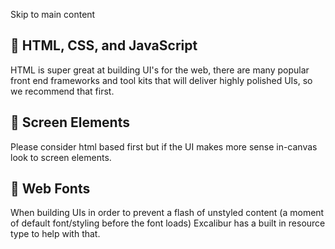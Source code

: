 Skip to main content
## 📄️ HTML, CSS, and JavaScript
HTML is super great at building UI's for the web, there are many popular front end frameworks and tool kits that will deliver highly polished UIs, so we recommend that first.
## 📄️ Screen Elements
Please consider html based first but if the UI makes more sense in-canvas look to screen elements.
## 📄️ Web Fonts
When building UIs in order to prevent a flash of unstyled content (a moment of default font/styling before the font loads) Excalibur has a built in resource type to help with that.
